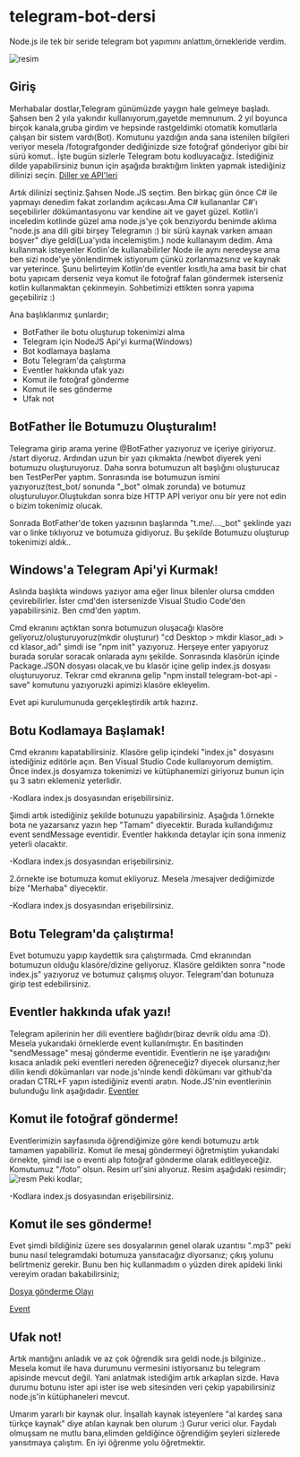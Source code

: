 # telegram-bot-dersi
Node.js ile tek bir seride telegram bot yapımını anlattım,örnekleride verdim.

![resim](https://www.teknoblog.com/wp-content/uploads/2019/03/telegram-logo.jpg)

## Giriş
Merhabalar dostlar,Telegram günümüzde yaygın hale gelmeye başladı. Şahsen ben 2 yıla yakındır kullanıyorum,gayetde memnunum. 2 yıl boyunca birçok kanala,gruba girdim ve hepsinde rastgeldimki otomatik komutlarla çalışan bir sistem vardı(Bot). Komutunu yazdığın anda sana istenilen bilgileri veriyor mesela /fotografgonder dediğinizde size fotoğraf gönderiyor gibi bir sürü komut.. 
İşte bugün sizlerle Telegram botu kodluyacağız. İstediğiniz dilde yapabilirsiniz bunun için aşağıda bıraktığım linkten yapmak istediğiniz dilinizi seçin.
[Diller ve API'leri](https://core.telegram.org/bots/samples)

Artık dilinizi seçtiniz.Şahsen Node.JS seçtim. Ben birkaç gün önce C# ile yapmayı denedim fakat zorlandım açıkcası.Ama C# kullananlar C#'ı seçebilirler dökümantasyonu var kendine ait ve gayet güzel. Kotlin'i inceledim kotlinde güzel ama node.js'ye çok benziyordu benimde aklıma "node.js ana dili gibi birşey Telegramın :) bir sürü kaynak varken amaan boşver" diye geldi(Lua'yıda incelemiştim.) node kullanayım dedim. Ama kullanmak isteyenler Kotlin'de kullanabilirler Node ile aynı neredeyse ama ben sizi node'ye yönlendirmek istiyorum çünkü zorlanmazsınız ve kaynak var yeterince. Şunu belirteyim Kotlin'de eventler kısıtlı,ha ama basit bir chat botu yapıcam derseniz veya komut ile fotoğraf falan göndermek isterseniz kotlin kullanmaktan çekinmeyin.
Sohbetimizi ettikten sonra yapıma geçebiliriz :)

Ana başlıklarımız şunlardır;
- BotFather ile botu oluşturup tokenimizi alma 
- Telegram için NodeJS Api'yi kurma(Windows)
- Bot kodlamaya başlama
- Botu Telegram'da çalıştırma
- Eventler hakkında ufak yazı
- Komut ile fotoğraf gönderme
- Komut ile ses gönderme
- Ufak not

## BotFather İle Botumuzu Oluşturalım!
Telegrama girip arama yerine @BotFather yazıyoruz ve içeriye giriyoruz. /start diyoruz. Ardından uzun bir yazı çıkmakta /newbot diyerek yeni botumuzu oluşturuyoruz. Daha sonra botumuzun alt başlığını oluşturucaz ben TestPerPer yaptım. Sonrasında ise botumuzun ismini yazıyoruz(test_bot/ sonunda "_bot" olmak zorunda) ve botumuz oluşturuluyor.Oluştukdan sonra bize HTTP APİ veriyor onu bir yere not edin o bizim tokenimiz olucak.

Sonrada BotFather'de token yazısının başlarında "t.me/...._bot" şeklinde yazı var o linke tıklıyoruz ve botumuza gidiyoruz. 
Bu şekilde Botumuzu oluşturup tokenimizi aldık..

## Windows'a Telegram Api'yi Kurmak!
Aslında başlıkta windows yazıyor ama eğer linux bilenler olursa cmdden çevirebilirler.
İster cmd'den istersenizde Visual Studio Code'den yapabilirsiniz. Ben cmd'den yaptım.

Cmd ekranını açtıktan sonra botumuzun oluşacağı klasöre geliyoruz/oluşturuyoruz(mkdir oluşturur) "cd Desktop > mkdir klasor_adı > cd klasor_adı" şimdi ise "npm init" yazıyoruz. Herşeye enter yapıyoruz burada sorular soracak onlarada aynı şekilde. Sonrasında klasörün içinde Package.JSON dosyası olacak,ve bu klasör içine gelip index.js dosyası oluşturuyoruz. Tekrar cmd ekranına gelip "npm install telegram-bot-api -save" komutunu yazıyoruzki apimizi klasöre ekleyelim.

Evet api kurulumunuda gerçekleştirdik artık hazırız.

## Botu Kodlamaya Başlamak!
Cmd ekranını kapatabilirsiniz. Klasöre gelip içindeki "index.js" dosyasını istediğiniz editörle açın. Ben Visual Studio Code kullanıyorum demiştim. Önce index.js dosyamıza tokenimizi ve kütüphanemizi giriyoruz bunun için şu 3 satırı eklemeniz yeterlidir.

-Kodlara index.js dosyasından erişebilirsiniz.

Şimdi artık istediğiniz şekilde botunuzu yapabilirsiniz. Aşağıda 1.örnekte bota ne yazarsanız yazın hep "Tamam" diyecektir. Burada kullandığımız event sendMessage eventidir. Eventler hakkında detaylar için sona inmeniz yeterli olacaktır.

-Kodlara index.js dosyasından erişebilirsiniz.

2.örnekte ise botumuza komut ekliyoruz. Mesela /mesajver dediğimizde bize "Merhaba" diyecektir.

-Kodlara index.js dosyasından erişebilirsiniz.

## Botu Telegram'da çalıştırma!
Evet botumuzu yapıp kaydettik sıra çalıştırmada. Cmd ekranından botumuzun olduğu klasöre/dizine geliyoruz. Klasöre geldikten sonra "node index.js" yazıyoruz ve botumuz çalışmış oluyor. Telegram'dan botunuza girip test edebilirsiniz.

## Eventler hakkında ufak yazı!
Telegram apilerinin her dili eventlere bağlıdır(biraz devrik oldu ama :D). Mesela yukarıdaki örneklerde event kullanılmıştır. En basitinden "sendMessage" mesaj gönderme eventidir. 
Eventlerin ne işe yaradığını kısaca anladık peki eventleri nereden öğreneceğiz? diyecek olursanız;her dilin kendi dökümanları var node.js'ninde kendi dökümanı var github'da oradan CTRL+F yapın istediğiniz eventi aratın.
Node.JS'nin eventlerinin bulunduğu link aşağıdadır.
[Eventler](https://github.com/yagop/node-telegram-bot-api/blob/master/doc/api.md)

## Komut ile fotoğraf gönderme!
Eventlerimizin sayfasınıda öğrendiğimize göre kendi botumuzu artık tamamen yapabiliriz. Komut ile mesaj göndermeyi öğretmiştim yukarıdaki örnekte, şimdi ise o eventi alıp fotoğraf gönderme olarak editleyeceğiz. Komutumuz "/foto" olsun. Resim url'sini alıyoruz. Resim aşağıdaki resimdir;
![resm](https://i2.milimaj.com/i/milliyet/75/0x0/5dc7360d5542871e38fdc526.jpg)
Peki kodlar;

-Kodlara index.js dosyasından erişebilirsiniz.

## Komut ile ses gönderme!
Evet şimdi bildiğiniz üzere ses dosyalarının genel olarak uzantısı ".mp3" peki bunu nasıl telegramdaki botumuza yansıtacağız diyorsanız; çıkış yolunu belirtmeniz gerekir. Bunu ben hiç kullanmadım o yüzden direk apideki linki vereyim oradan bakabilirsiniz;

[Dosya gönderme Olayı](https://github.com/yagop/node-telegram-bot-api/blob/master/doc/usage.md#sending-files)


[Event](https://github.com/yagop/node-telegram-bot-api/blob/master/doc/api.md#TelegramBot+sendAudio)


## Ufak not!
Artık mantığını anladık ve az çok öğrendik sıra geldi node.js bilginize..  Mesela komut ile hava durumunu vermesini istiyorsanız bu telegram apisinde mevcut değil. Yani anlatmak istediğim artık arkaplan sizde. Hava durumu botunu ister api ister ise web sitesinden veri çekip yapabilirsiniz node.js'in kütüphaneleri mevcut.

Umarım yararlı bir kaynak olur. İnşallah kaynak isteyenlere "al kardeş sana türkçe kaynak" diye atılan kaynak ben olurum :) Gurur verici olur. Faydalı olmuşsam ne mutlu bana,elimden geldiğince öğrendiğim şeyleri sizlerede yansıtmaya çalıştım. En iyi öğrenme yolu öğretmektir.
